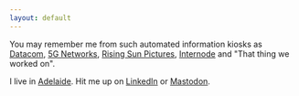 ```yaml
---
layout: default
---
```


You may remember me from such automated information kiosks as [Datacom](https://datacom.com/), [5G Networks](https://5gnetworks.com.au), [Rising Sun Pictures](https://rsp.com.au), [Internode](https://internode.on.net) and "That thing we worked on".

I live in [Adelaide](https://en.wikipedia.org/wiki/Adelaide). Hit me up on [LinkedIn](https://linkedin.com/in/casbitton/) or <a rel="me" href="https://mastodon.social/@casbitton">Mastodon</a>.
